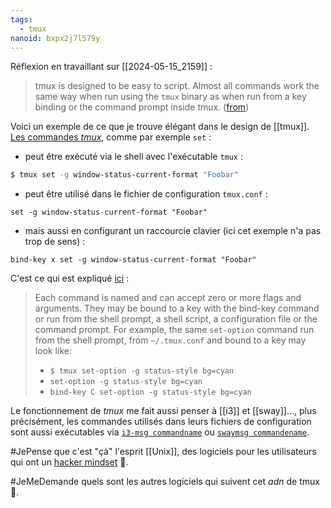 ```yaml
---
tags:
  - tmux
nanoid: bxpx2j7l579y
---
```


Réflexion en travaillant sur [[2024-05-15_2159]] :

> tmux is designed to be easy to script. Almost all commands work the same way when run using the `tmux` binary as when run from a key binding or the command prompt inside tmux. ([from](https://github.com/tmux/tmux/wiki/Advanced-Use#scripting-tmux))

Voici un exemple de ce que je trouve élégant dans le design de [[tmux]].  
[Les  commandes *tmux*](https://www.man7.org/linux/man-pages/man1/tmux.1.html#COMMANDS), comme par exemple `set` :

- peut être exécuté via le shell avec l'exécutable `tmux` :

```sh
$ tmux set -g window-status-current-format "Foobar"
```

- peut être utilisé dans le fichier de configuration `tmux.conf` :

```
set -g window-status-current-format "Foobar"
```

- mais aussi en configurant un raccourcie clavier (ici cet exemple n'a pas trop de sens) :

```
bind-key x set -g window-status-current-format "Foobar"
```

C'est ce qui est expliqué [ici](https://www.man7.org/linux/man-pages/man1/tmux.1.html#COMMAND_PARSING_AND_EXECUTION) :

> Each command is named and can accept zero or more flags and arguments.  They may be bound to a key with the bind-key command or run from the shell prompt, a shell script, a configuration file or the command prompt.  For example, the same `set-option` command run from the shell prompt, from `~/.tmux.conf` and bound to a key may look like:
> 
> - `$ tmux set-option -g status-style bg=cyan`
> - `set-option -g status-style bg=cyan`
> - `bind-key C set-option -g status-style bg=cyan`

Le fonctionnement de *tmux* me fait aussi penser à [[i3]] et [[sway]]…, plus précisément, les commandes utilisés dans leurs fichiers de configuration sont aussi exécutables via [`i3-msg commandname`](https://i3wm.org/docs/userguide.html#list_of_commands) ou [`swaymsg commandename`](https://github.com/swaywm/sway/blob/master/swaymsg/swaymsg.1.scd).

#JePense que c'est "çà" l'esprit [[Unix]], des logiciels pour les utilisateurs qui ont un [hacker mindset](https://en.wikipedia.org/wiki/Hacker) 🤔.

#JeMeDemande quels sont les autres logiciels qui suivent cet *adn* de tmux 🤔.
